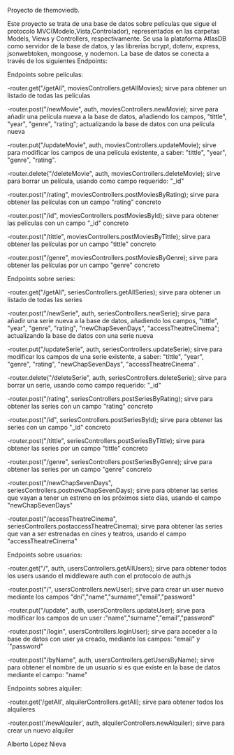 Proyecto de themoviedb.

Este proyecto se trata de una base de datos sobre películas que sigue el protocolo MVC(Modelo,Vista,Controlador), representados en las carpetas Models, Views y Controllers, respectivamente.
Se usa la plataforma AtlasDB como servidor de la base de datos, y las librerías bcrypt, dotenv, express, jsonwebtoken, mongoose, y nodemon. 
La base de datos se conecta a través de los siguientes Endpoints:


Endpoints sobre películas:

-router.get("/getAll", moviesControllers.getAllMovies); 
sirve para obtener un listado de todas las películas

-router.post("/newMovie", auth, moviesControllers.newMovie);
sirve para añadir una película nueva a la base de datos, añadiendo los campos, "tittle", "year", "genre", "rating"; 
actualizando la base de datos con una película nueva

-router.put("/updateMovie", auth, moviesControllers.updateMovie);
sirve para modificar los campos de una película existente, a saber: "tittle", "year", "genre", "rating".

-router.delete("/deleteMovie", auth, moviesControllers.deleteMovie);
sirve para borrar un película, usando como campo requerido: "_id"

-router.post("/rating", moviesControllers.postMoviesByRating);
sirve para obtener las películas con un campo "rating" concreto

-router.post("/id", moviesControllers.postMoviesById);
sirve para obtener las películas con un campo "_id" concreto

-router.post("/tittle", moviesControllers.postMoviesByTittle);
sirve para obtener las películas por un campo "tittle" concreto

-router.post("/genre", moviesControllers.postMoviesByGenre);
sirve para obtener las películas por un campo "genre" concreto


Endpoints sobre series:

-router.get("/getAll", seriesControllers.getAllSeries);
sirve para obtener un listado de todas las series

-router.post("/newSerie", auth, seriesControllers.newSerie);
sirve para añadir una serie nueva a la base de datos, añadiendo los campos, "tittle", "year", "genre", "rating", "newChapSevenDays",  "accessTheatreCinema"; actualizando la base de datos con una serie nueva

-router.put("/updateSerie", auth, seriesControllers.updateSerie);
sirve para modificar los campos de una serie existente, a saber: "tittle", "year", "genre", "rating", "newChapSevenDays",  "accessTheatreCinema" .

-router.delete("/deleteSerie", auth, seriesControllers.deleteSerie);
sirve para borrar un serie, usando como campo requerido: "_id"

-router.post("/rating", seriesControllers.postSeriesByRating);
sirve para obtener las series con un campo "rating" concreto

-router.post("/id", seriesControllers.postSeriesById);
sirve para obtener las series con un campo "_id" concreto

-router.post("/tittle", seriesControllers.postSeriesByTittle);
sirve para obtener las series por un campo "tittle" concreto

-router.post("/genre", seriesControllers.postSeriesByGenre);
sirve para obtener las series por un campo "genre" concreto

-router.post("/newChapSevenDays", seriesControllers.postnewChapSevenDays);
sirve para obtener las series que vayan a tener un estreno en los próximos siete días, usando el campo "newChapSevenDays"

-router.post("/accessTheatreCinema", seriesControllers.postaccessTheatreCinema);
sirve para obtener las series que van a ser estrenadas en cines y teatros, usando el campo "accessTheatreCinema"


Endpoints sobre usuarios:

-router.get("/", auth, usersControllers.getAllUsers);
sirve para obtener todos los users usando el middleware auth con el protocolo de auth.js

-router.post("/", usersControllers.newUser);
sirve para crear un user nuevo mediante los campos "dni","name","surname","email","password"

-router.put("/update", auth, usersControllers.updateUser);
sirve para modificar los campos de un user :"name","surname","email","password"

-router.post("/login", usersControllers.loginUser);
sirve para acceder a la base de datos con user ya creado, mediante los campos: "email" y ´"password"

-router.post("/byName", auth, usersControllers.getUsersByName);
sirve para obtener el nombre de un usuario si es que existe en la base de datos mediante el campo: "name"

Endpoints sobres alquiler:

-router.get('/getAll', alquilerControllers.getAll);
sirve para obtener todos los alquileres

-router.post('/newAlquiler', auth, alquilerControllers.newAlquiler);
sirve para crear un nuevo alquiler

















Alberto López Nieva